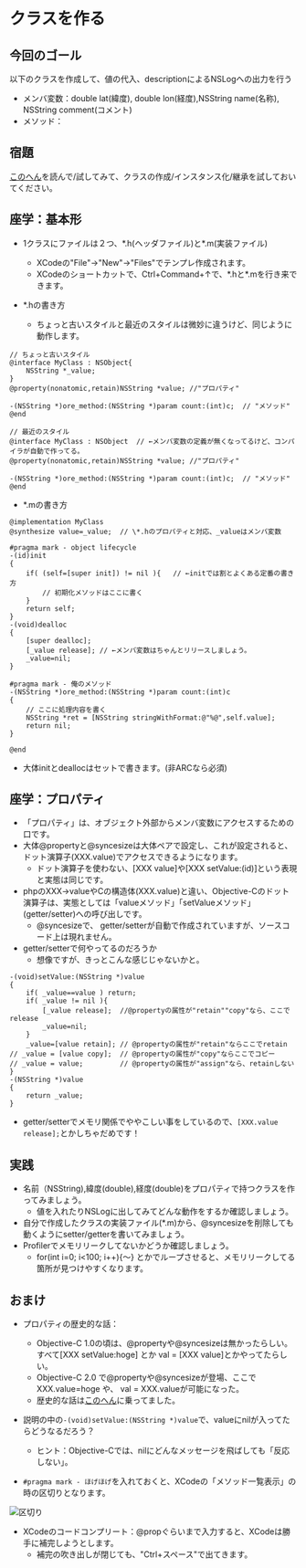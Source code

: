 クラスを作る
====

今回のゴール
----
以下のクラスを作成して、値の代入、descriptionによるNSLogへの出力を行う

* メンバ変数：double lat(緯度), double lon(経度),NSString name(名称), NSString comment(コメント)
* メソッド：

宿題
----
[このへん](http://libro.tuyano.com/index3?id=542006)を読んで/試してみて、クラスの作成/インスタンス化/継承を試しておいてください。

座学：基本形
----
* 1クラスにファイルは２つ、\*.h(ヘッダファイル)と\*.m(実装ファイル)
	*	XCodeの"File"→"New"→"Files"でテンプレ作成されます。
	* XCodeのショートカットで、Ctrl+Command+↑で、\*.hと\*.mを行き来できます。

* *.hの書き方
	* ちょっと古いスタイルと最近のスタイルは微妙に違うけど、同じように動作します。

```
// ちょっと古いスタイル
@interface MyClass : NSObject{
    NSString *_value;
}
@property(nonatomic,retain)NSString *value; //"プロパティ"

-(NSString *)ore_method:(NSString *)param count:(int)c;  // "メソッド"
@end

// 最近のスタイル
@interface MyClass : NSObject  // ←メンバ変数の定義が無くなってるけど、コンパイラが自動で作ってる。
@property(nonatomic,retain)NSString *value; //"プロパティ"

-(NSString *)ore_method:(NSString *)param count:(int)c;  // "メソッド"
@end

```

* \*.mの書き方

```
@implementation MyClass
@synthesize value=_value;  // \*.hのプロパティと対応、_valueはメンバ変数

#pragma mark - object lifecycle
-(id)init
{
    if( (self=[super init]) != nil ){   // ←initでは割とよくある定番の書き方
        // 初期化メソッドはここに書く
    }
    return self;
}
-(void)dealloc
{
    [super dealloc];
    [_value release]; // ←メンバ変数はちゃんとリリースしましょう。
    _value=nil;
}

#pragma mark - 俺のメソッド
-(NSString *)ore_method:(NSString *)param count:(int)c
{
    // ここに処理内容を書く
    NSString *ret = [NSString stringWithFormat:@"%@",self.value];
    return nil;
}

@end

```

* 大体initとdeallocはセットで書きます。(非ARCなら必須)


座学：プロパティ
----
* 「プロパティ」は、オブジェクト外部からメンバ変数にアクセスするための口です。
* 大体@propertyと@syncesizeは大体ペアで設定し、これが設定されると、ドット演算子(XXX.value)でアクセスできるようになります。
	* ドット演算子を使わない、[XXX value]や[XXX setValue:(id)]という表現と実態は同じです。
* phpのXXX->valueやCの構造体(XXX.value)と違い、Objective-Cのドット演算子は、実態としては「valueメソッド」「setValueメソッド」(getter/setter)への呼び出しです。
	* @syncesizeで、 getter/setterが自動で作成されていますが、ソースコード上は現れません。
* getter/setterで何やってるのだろうか
	* 想像ですが、きっとこんな感じじゃないかと。
	
```
-(void)setValue:(NSString *)value
{
	if( _value==value ) return;
	if( _value != nil ){
		[_value release];  //@propertyの属性が"retain""copy"なら、ここでrelease
		_value=nil;
	}
	_value=[value retain]; // @propertyの属性が"retain"ならここでretain
// _value = [value copy];  // @propertyの属性が"copy"ならここでコピー
// _value = value;         // @propertyの属性が"assign"なら、retainしない
}
-(NSString *)value
{
	return _value;
}
``` 
* getter/setterでメモリ関係でややこしい事をしているので、```[XXX.value release];```とかしちゃだめです！

実践
----
* 名前（NSString),緯度(double),経度(double)をプロパティで持つクラスを作ってみましょう。
	* 	値を入れたりNSLogに出してみてどんな動作をするか確認しましょう。
* 自分で作成したクラスの実装ファイル(*.m)から、@syncesizeを削除しても動くようにsetter/getterを書いてみましょう。
* Profilerでメモリリークしてないかどうか確認しましょう。
	* for(int i=0; i<100; i++){〜} とかでループさせると、メモリリークしてる箇所が見つけやすくなります。

おまけ
----
* プロパティの歴史的な話：
	* Objective-C 1.0の頃は、@propertyや@syncesizeは無かったらしい。すべて[XXX setValue:hoge] とか val = [XXX value]とかやってたらしい。
	* Objective-C 2.0 で@propertyや@syncesizeが登場、ここで XXX.value=hoge や、 val = XXX.valueが可能になった。
	* 歴史的な話は[このへん](http://news.mynavi.jp/column/objc/101/index.html)に乗ってました。

* 説明の中の```-(void)setValue:(NSString *)value```で、valueにnilが入ってたらどうなるだろう？
	* ヒント：Objective-Cでは、nilにどんなメッセージを飛ばしても「反応しない」。

* ``#pragma mark - ほげほげ``を入れておくと、XCodeの「メソッド一覧表示」の時の区切りとなります。

![区切り](https://img.skitch.com/20120823-bymw61e31qexdmd994d161fiwq.jpg)

* XCodeのコードコンプリート：@propぐらいまで入力すると、XCodeは勝手に補完しようとします。
	* 補完の吹き出しが閉じても、"Ctrl+スペース"で出てきます。
		
